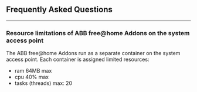 ## Frequently Asked Questions

------------------------------------------------------------------------

### Resource limitations of ABB free@home Addons on the system access point

The ABB free@home Addons run as a separate container on the system access point.
Each container is assigned limited resources:

- ram 64MB max
- cpu 40% max
- tasks (threads) max: 20
